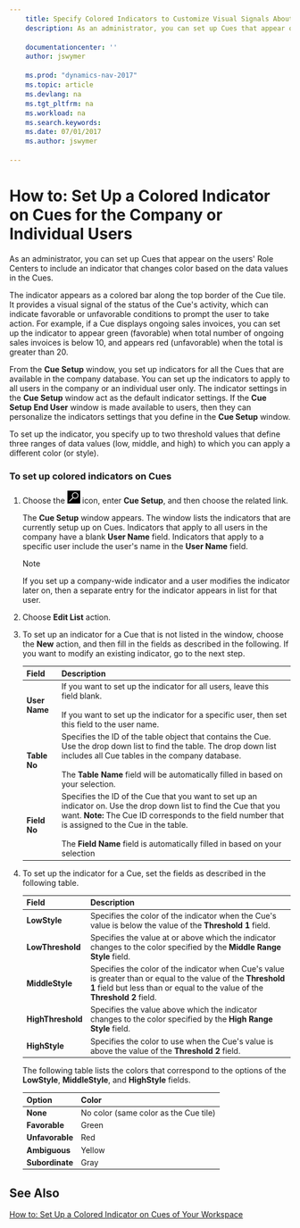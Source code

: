```yaml
---
    title: Specify Colored Indicators to Customize Visual Signals About a Cue's Activity for the Company or Individual Users 
    description: As an administrator, you can set up Cues that appear on the users' Role Centers to include an indicator that changes color based on the data values in the Cues.
    
    documentationcenter: ''
    author: jswymer

    ms.prod: "dynamics-nav-2017"
    ms.topic: article
    ms.devlang: na
    ms.tgt_pltfrm: na
    ms.workload: na
    ms.search.keywords:
    ms.date: 07/01/2017
    ms.author: jswymer

---
```

# How to: Set Up a Colored Indicator on Cues for the Company or Individual Users
As an administrator, you can set up Cues that appear on the users' Role Centers to include an indicator that changes color based on the data values in the Cues.  
  
The indicator appears as a colored bar along the top border of the Cue tile. It provides a visual signal of the status of the Cue's activity, which can indicate favorable or unfavorable conditions to prompt the user to take action. For example, if a Cue displays ongoing sales invoices, you can set up the indicator to appear green (favorable) when total number of ongoing sales invoices is below 10, and appears red (unfavorable) when the total is greater than 20.  
  
From the **Cue Setup** window, you set up indicators for all the Cues that are available in the company database. You can set up the indicators to apply to all users in the company or an individual user only. The indicator settings in the **Cue Setup** window act as the default indicator settings. If the **Cue Setup End User** window is made available to users, then they can personalize the indicators settings that you define in the **Cue Setup** window.  
  
To set up the indicator, you specify up to two threshold values that define three ranges of data values (low, middle, and high) to which you can apply a different color (or style).  
  
### To set up colored indicators on Cues  
1. Choose the ![Search for Page or Report](media/ui-search/search_small.png "Search for Page or Report icon") icon, enter **Cue Setup**, and then choose the related link.  
  
     The **Cue Setup** window appears. The window lists the indicators that are currently setup up on Cues. Indicators that apply to all users in the company have a blank **User Name** field. Indicators that apply to a specific user include the user's name in the **User Name** field.  
  
    > [!NOTE]  
    >  If you set up a company-wide indicator and a user modifies the indicator later on, then a separate entry for the indicator appears in list for that user.  
  
2. Choose **Edit List** action.  
3. To set up an indicator for a Cue that is not listed in the window, choose the **New** action, and then fill in the fields as described in the following. If you want to modify an existing indicator, go to the next step.  
  
    |  Field  |  Description  |    
    |---------|---------------|  
    |**User Name**|If you want to set up the indicator for all users, leave this field blank.<br /><br /> If you want to set up the indicator for a specific user, then set this field to the user name.|  
    |**Table No**|Specifies the ID of the table object that contains the Cue. Use the drop down list to find the table. The drop down list includes all Cue tables in the company database.<br /><br /> The **Table Name** field will be automatically filled in based on your selection.|  
    |**Field No**|Specifies the ID of the Cue that you want to set up an indicator on. Use the drop down list to find the Cue that you want. **Note:**  The Cue ID corresponds to the field number that is assigned to the Cue in the table. <br /><br /> The **Field Name** field is automatically filled in based on your selection|  
  
4. To set up the indicator for a Cue, set the fields as described in the following table.  
  
    |  Field  |  Description  |    
    |---------|---------------|  
    |**LowStyle**|Specifies the color of the indicator when the Cue's value is below the value of the **Threshold 1** field.|  
    |**LowThreshold**|Specifies the value at or above which the indicator changes to the color specified by the **Middle Range Style** field.|  
    |**MiddleStyle**|Specifies the color of the indicator when Cue's value is greater than or equal to the value of the **Threshold 1** field but less than or equal to the value of the **Threshold 2** field.|  
    |**HighThreshold**|Specifies the value above which the indicator changes to the color specified by the **High Range Style** field.|  
    |**HighStyle**|Specifies the color to use when the Cue's value is above the value of the **Threshold 2** field.|  
  
     The following table lists the colors that correspond to the options of the **LowStyle**, **MiddleStyle**, and **HighStyle** fields.  
  
    |  Option  |  Color  |  
    |----------|---------|  
    |**None**|No color (same color as the Cue tile)|  
    |**Favorable**|Green|  
    |**Unfavorable**|Red|  
    |**Ambiguous**|Yellow|  
    |**Subordinate**|Gray|  
  
## See Also  
[How to: Set Up a Colored Indicator on Cues of Your Workspace](ui-how-setup-colored-indicator-cues.md)  